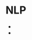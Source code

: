 # NLP

- [](https://towardsdatascience.com/a-complete-exploratory-data-analysis-and-visualization-for-text-data-29fb1b96fb6a)
- [](https://towardsdatascience.com/text2emotion-python-package-to-detect-emotions-from-textual-data-b2e7b7ce1153)
